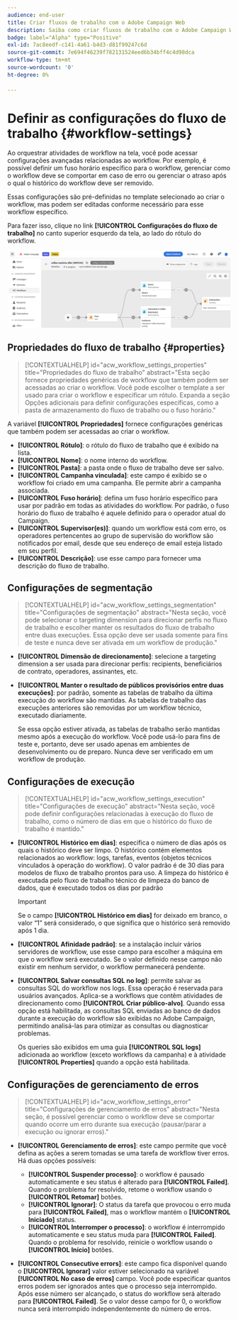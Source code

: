 ```yaml
---
audience: end-user
title: Criar fluxos de trabalho com o Adobe Campaign Web
description: Saiba como criar fluxos de trabalho com o Adobe Campaign Web
badge: label="Alpha" type="Positive"
exl-id: 7ac8eedf-c141-4a61-b4d3-d81f99247c6d
source-git-commit: 7e694f46239f782131524eed6b34bff4c4d98dca
workflow-type: tm+mt
source-wordcount: '0'
ht-degree: 0%

---
```


# Definir as configurações do fluxo de trabalho {#workflow-settings}

Ao orquestrar atividades de workflow na tela, você pode acessar configurações avançadas relacionadas ao workflow. Por exemplo, é possível definir um fuso horário específico para o workflow, gerenciar como o workflow deve se comportar em caso de erro ou gerenciar o atraso após o qual o histórico do workflow deve ser removido.

Essas configurações são pré-definidas no template selecionado ao criar o workflow, mas podem ser editadas conforme necessário para esse workflow específico.

Para fazer isso, clique no link **[!UICONTROL Configurações do fluxo de trabalho]** no canto superior esquerdo da tela, ao lado do rótulo do workflow.

![](assets/workflow-settings.png)

## Propriedades do fluxo de trabalho {#properties}

>[!CONTEXTUALHELP]
>id="acw_workflow_settings_properties"
>title="Propriedades do fluxo de trabalho"
>abstract="Esta seção fornece propriedades genéricas de workflow que também podem ser acessadas ao criar o workflow. Você pode escolher o template a ser usado para criar o workflow e especificar um rótulo. Expanda a seção Opções adicionais para definir configurações específicas, como a pasta de armazenamento do fluxo de trabalho ou o fuso horário."

A variável **[!UICONTROL Propriedades]** fornece configurações genéricas que também podem ser acessadas ao criar o workflow.

* **[!UICONTROL Rótulo]**: o rótulo do fluxo de trabalho que é exibido na lista.
* **[!UICONTROL Nome]**: o nome interno do workflow.
* **[!UICONTROL Pasta]**: a pasta onde o fluxo de trabalho deve ser salvo.
* **[!UICONTROL Campanha vinculada]**: este campo é exibido se o workflow foi criado em uma campanha. Ele permite abrir a campanha associada.
* **[!UICONTROL Fuso horário]**: defina um fuso horário específico para usar por padrão em todas as atividades do workflow. Por padrão, o fuso horário do fluxo de trabalho é aquele definido para o operador atual do Campaign.
* **[!UICONTROL Supervisor(es)]**: quando um workflow está com erro, os operadores pertencentes ao grupo de supervisão do workflow são notificados por email, desde que seu endereço de email esteja listado em seu perfil.
* **[!UICONTROL Descrição]**: use esse campo para fornecer uma descrição do fluxo de trabalho.

## Configurações de segmentação

>[!CONTEXTUALHELP]
>id="acw_workflow_settings_segmentation"
>title="Configurações de segmentação"
>abstract="Nesta seção, você pode selecionar o targeting dimension para direcionar perfis no fluxo de trabalho e escolher manter os resultados do fluxo de trabalho entre duas execuções. Essa opção deve ser usada somente para fins de teste e nunca deve ser ativada em um workflow de produção."

* **[!UICONTROL Dimensão de direcionamento]**: selecione a targeting dimension a ser usada para direcionar perfis: recipients, beneficiários de contrato, operadores, assinantes, etc.
* **[!UICONTROL Manter o resultado de públicos provisórios entre duas execuções]**: por padrão, somente as tabelas de trabalho da última execução do workflow são mantidas. As tabelas de trabalho das execuções anteriores são removidas por um workflow técnico, executado diariamente.

   Se essa opção estiver ativada, as tabelas de trabalho serão mantidas mesmo após a execução do workflow. Você pode usá-lo para fins de teste e, portanto, deve ser usado apenas em ambientes de desenvolvimento ou de preparo. Nunca deve ser verificado em um workflow de produção.

## Configurações de execução

>[!CONTEXTUALHELP]
>id="acw_workflow_settings_execution"
>title="Configurações de execução"
>abstract="Nesta seção, você pode definir configurações relacionadas à execução do fluxo de trabalho, como o número de dias em que o histórico do fluxo de trabalho é mantido."

* **[!UICONTROL Histórico em dias]**: especifica o número de dias após os quais o histórico deve ser limpo. O histórico contém elementos relacionados ao workflow: logs, tarefas, eventos (objetos técnicos vinculados à operação do workflow). O valor padrão é de 30 dias para modelos de fluxo de trabalho prontos para uso. A limpeza do histórico é executada pelo fluxo de trabalho técnico de limpeza do banco de dados, que é executado todos os dias por padrão

   >[!IMPORTANT]
   >
   >Se o campo **[!UICONTROL Histórico em dias]** for deixado em branco, o valor “1” será considerado, o que significa que o histórico será removido após 1 dia.

* **[!UICONTROL Afinidade padrão]**: se a instalação incluir vários servidores de workflow, use esse campo para escolher a máquina em que o workflow será executado. Se o valor definido nesse campo não existir em nenhum servidor, o workflow permanecerá pendente.

* **[!UICONTROL Salvar consultas SQL no log]**: permite salvar as consultas SQL do workflow nos logs. Essa operação é reservada para usuários avançados. Aplica-se a workflows que contêm atividades de direcionamento como **[!UICONTROL Criar público-alvo]**. Quando essa opção está habilitada, as consultas SQL enviadas ao banco de dados durante a execução do workflow são exibidas no Adobe Campaign, permitindo analisá-las para otimizar as consultas ou diagnosticar problemas.

   Os queries são exibidos em uma guia **[!UICONTROL SQL logs]** adicionada ao workflow (exceto workflows da campanha) e à atividade **[!UICONTROL Properties]** quando a opção está habilitada.<!-- where?-->

## Configurações de gerenciamento de erros

>[!CONTEXTUALHELP]
>id="acw_workflow_settings_error"
>title="Configurações de gerenciamento de erros"
>abstract="Nesta seção, é possível gerenciar como o workflow deve se comportar quando ocorre um erro durante sua execução (pausar/parar a execução ou ignorar erros)."

* **[!UICONTROL Gerenciamento de erros]**: este campo permite que você defina as ações a serem tomadas se uma tarefa de workflow tiver erros. Há duas opções possíveis:

   * **[!UICONTROL Suspender processo]**: o workflow é pausado automaticamente e seu status é alterado para **[!UICONTROL Failed]**. Quando o problema for resolvido, retome o workflow usando o **[!UICONTROL Retomar]** botões.
   * **[!UICONTROL Ignorar]**: O status da tarefa que provocou o erro muda para **[!UICONTROL Failed]**, mas o workflow mantém o **[!UICONTROL Iniciado]** status. <!-- TO ADD ONCE SCHEUDLER IS AVAILABLE This configuration is relevant for recurring tasks: if the branch includes a scheduler, it will start normally next time the workflow is executed.-->
   * **[!UICONTROL Interromper o processo]**: o workflow é interrompido automaticamente e seu status muda para **[!UICONTROL Failed]**. Quando o problema for resolvido, reinicie o workflow usando o **[!UICONTROL Início]** botões.

* **[!UICONTROL Consecutive errors]**: este campo fica disponível quando o **[!UICONTROL Ignorar]** valor estiver selecionado na variável **[!UICONTROL No caso de erros]** campo. Você pode especificar quantos erros podem ser ignorados antes que o processo seja interrompido. Após esse número ser alcançado, o status do workflow será alterado para **[!UICONTROL Failed]**. Se o valor desse campo for 0, o workflow nunca será interrompido independentemente do número de erros.
